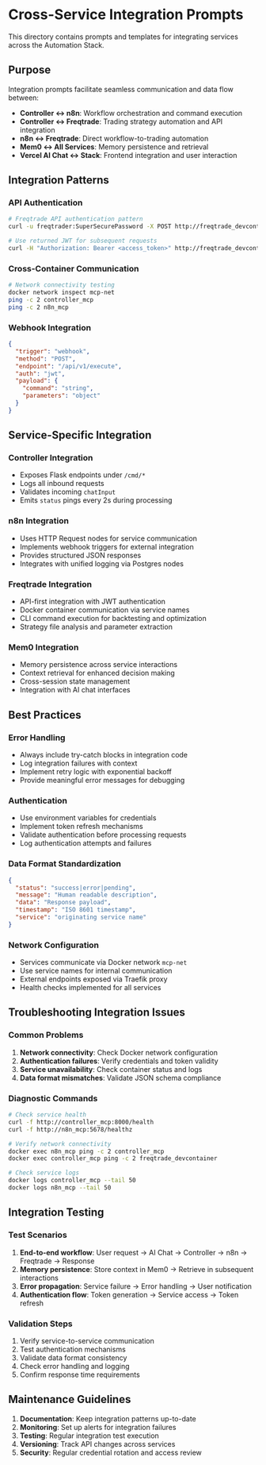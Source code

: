 # Cross-Service Integration Prompts

This directory contains prompts and templates for integrating services across the Automation Stack.

## Purpose

Integration prompts facilitate seamless communication and data flow between:

- **Controller ↔ n8n**: Workflow orchestration and command execution
- **Controller ↔ Freqtrade**: Trading strategy automation and API integration  
- **n8n ↔ Freqtrade**: Direct workflow-to-trading automation
- **Mem0 ↔ All Services**: Memory persistence and retrieval
- **Vercel AI Chat ↔ Stack**: Frontend integration and user interaction

## Integration Patterns

### API Authentication
```bash
# Freqtrade API authentication pattern
curl -u freqtrader:SuperSecurePassword -X POST http://freqtrade_devcontainer:8080/api/v1/token/login

# Use returned JWT for subsequent requests
curl -H "Authorization: Bearer <access_token>" http://freqtrade_devcontainer:8080/api/v1/status
```

### Cross-Container Communication
```bash
# Network connectivity testing
docker network inspect mcp-net
ping -c 2 controller_mcp
ping -c 2 n8n_mcp
```

### Webhook Integration
```json
{
  "trigger": "webhook",
  "method": "POST", 
  "endpoint": "/api/v1/execute",
  "auth": "jwt",
  "payload": {
    "command": "string",
    "parameters": "object"
  }
}
```

## Service-Specific Integration

### Controller Integration
- Exposes Flask endpoints under `/cmd/*`
- Logs all inbound requests
- Validates incoming `chatInput`
- Emits `status` pings every 2s during processing

### n8n Integration  
- Uses HTTP Request nodes for service communication
- Implements webhook triggers for external integration
- Provides structured JSON responses
- Integrates with unified logging via Postgres nodes

### Freqtrade Integration
- API-first integration with JWT authentication
- Docker container communication via service names
- CLI command execution for backtesting and optimization
- Strategy file analysis and parameter extraction

### Mem0 Integration
- Memory persistence across service interactions
- Context retrieval for enhanced decision making
- Cross-session state management
- Integration with AI chat interfaces

## Best Practices

### Error Handling
- Always include try-catch blocks in integration code
- Log integration failures with context
- Implement retry logic with exponential backoff
- Provide meaningful error messages for debugging

### Authentication
- Use environment variables for credentials
- Implement token refresh mechanisms
- Validate authentication before processing requests
- Log authentication attempts and failures

### Data Format Standardization
```json
{
  "status": "success|error|pending",
  "message": "Human readable description",
  "data": "Response payload",
  "timestamp": "ISO 8601 timestamp",
  "service": "originating service name"
}
```

### Network Configuration
- Services communicate via Docker network `mcp-net`
- Use service names for internal communication
- External endpoints exposed via Traefik proxy
- Health checks implemented for all services

## Troubleshooting Integration Issues

### Common Problems
1. **Network connectivity**: Check Docker network configuration
2. **Authentication failures**: Verify credentials and token validity
3. **Service unavailability**: Check container status and logs
4. **Data format mismatches**: Validate JSON schema compliance

### Diagnostic Commands
```bash
# Check service health
curl -f http://controller_mcp:8000/health
curl -f http://n8n_mcp:5678/healthz

# Verify network connectivity
docker exec n8n_mcp ping -c 2 controller_mcp
docker exec controller_mcp ping -c 2 freqtrade_devcontainer

# Check service logs
docker logs controller_mcp --tail 50
docker logs n8n_mcp --tail 50
```

## Integration Testing

### Test Scenarios
1. **End-to-end workflow**: User request → AI Chat → Controller → n8n → Freqtrade → Response
2. **Memory persistence**: Store context in Mem0 → Retrieve in subsequent interactions
3. **Error propagation**: Service failure → Error handling → User notification
4. **Authentication flow**: Token generation → Service access → Token refresh

### Validation Steps
1. Verify service-to-service communication
2. Test authentication mechanisms
3. Validate data format consistency
4. Check error handling and logging
5. Confirm response time requirements

## Maintenance Guidelines

1. **Documentation**: Keep integration patterns up-to-date
2. **Monitoring**: Set up alerts for integration failures
3. **Testing**: Regular integration test execution
4. **Versioning**: Track API changes across services
5. **Security**: Regular credential rotation and access review
